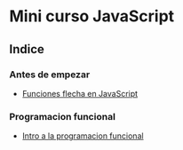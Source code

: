 # Mini curso JavaScript

## Indice

### Antes de empezar

- [Funciones flecha en JavaScript](https://alexodan.medium.com/funciones-flecha-en-javascript-arrow-functions-d0d3e768294e)

### Programacion funcional

- [Intro a la programacion funcional](https://alexodan.medium.com/funciones-flecha-en-javascript-arrow-functions-d0d3e768294e)
